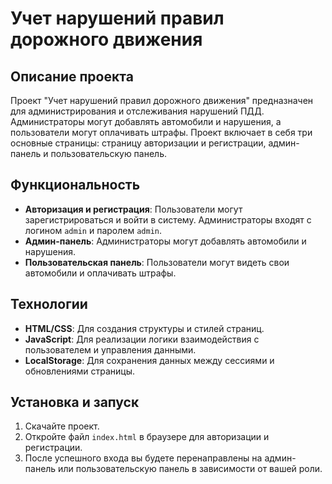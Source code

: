 # Учет нарушений правил дорожного движения

## Описание проекта

Проект "Учет нарушений правил дорожного движения" предназначен для администрирования и отслеживания нарушений ПДД. Администраторы могут добавлять автомобили и нарушения, а пользователи могут оплачивать штрафы. Проект включает в себя три основные страницы: страницу авторизации и регистрации, админ-панель и пользовательскую панель.

## Функциональность

- **Авторизация и регистрация**: Пользователи могут зарегистрироваться и войти в систему. Администраторы входят с логином `admin` и паролем `admin`.
- **Админ-панель**: Администраторы могут добавлять автомобили и нарушения.
- **Пользовательская панель**: Пользователи могут видеть свои автомобили и оплачивать штрафы.

## Технологии

- **HTML/CSS**: Для создания структуры и стилей страниц.
- **JavaScript**: Для реализации логики взаимодействия с пользователем и управления данными.
- **LocalStorage**: Для сохранения данных между сессиями и обновлениями страницы.

## Установка и запуск

1. Скачайте проект.
2. Откройте файл `index.html` в браузере для авторизации и регистрации.
3. После успешного входа вы будете перенаправлены на админ-панель или пользовательскую панель в зависимости от вашей роли.
